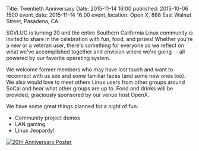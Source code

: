 Title: Twentieth Anniversary
Date: 2015-11-14 16:00
published: 2015-10-06 1500
event_date: 2015-11-14 16:00
event_location: Open X, 888 East Walnut Street, Pasadena, CA

SGVLUG is turning 20 and the entire Southern California Linux community is invited to share in the celebration with fun, food, and prizes! Whether you're a new or a veteran user, there's something for everyone as we reflect on what we've accomplished together and envision where we're going -- all powered by our favorite operating system.

We welcome former members who may have lost touch and want to reconnect with us see and some familiar faces (and some new ones too). We also would love to meet others Linux users from other groups around SoCal and hear what other groups are up to. Food and drinks will be provided, graciously sponsored by our venue host OpenX.

We have some great things planned for a night of fun:

* Community project demos
* LAN gaming
* Linux Jeopardy!

[ ![20th Anniversary Poster]({filename}/images/20th_Poster_Small.jpg) ]({filename}/images/20th_Poster.jpg)

